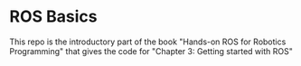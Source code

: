 # ROS Basics

This repo is the introductory part of the book "Hands-on ROS for Robotics Programming"
that gives the code for "Chapter 3: Getting started with ROS"
